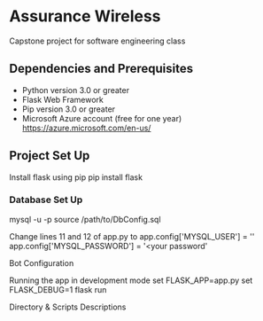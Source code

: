 # Assurance Wireless
Capstone project for software engineering class

## Dependencies and Prerequisites
* Python version 3.0 or greater 
* Flask Web Framework
* Pip version 3.0 or greater
* Microsoft Azure account (free for one year)
https://azure.microsoft.com/en-us/

## Project Set Up
Install flask using pip
pip install flask

### Database Set Up
mysql -u <username> -p
source /path/to/DbConfig.sql

Change lines 11 and 12 of app.py to
app.config['MYSQL_USER'] = '<your username>'
app.config['MYSQL_PASSWORD'] = '<your password'

Bot Configuration


Running the app in development mode
set FLASK_APP=app.py 
set FLASK_DEBUG=1
flask run

Directory & Scripts Descriptions




